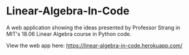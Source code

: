 # Linear-Algebra-In-Code
A web application showing the ideas presented by Professor Strang in MIT's 18.06 Linear Algebra course in Python code.

View the web app here: https://linear-algebra-in-code.herokuapp.com/

